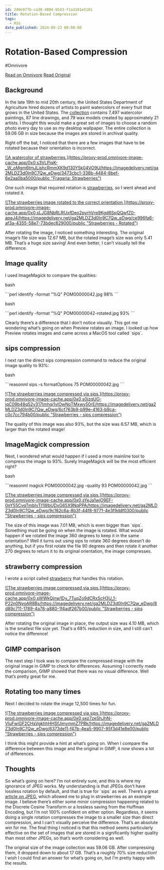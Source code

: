 ```yaml
---
id: 240e977b-ca38-4804-b543-f1a3181e5101
title: Rotation-Based Compression
tags:
  - RSS
date_published: 2024-09-23 00:00:00
---
```


# Rotation-Based Compression
#Omnivore

[Read on Omnivore](https://omnivore.app/me/rotation-based-compression-192200ecc18)
[Read Original](https://www.winstoncooke.com/blog/rotation-based-compression)



## Background

In the late 19th to mid 20th century, the United States Department of Agriculture hired dozens of artists to paint watercolors of every fruit that grows in the United States. The [collection](https:&#x2F;&#x2F;search.nal.usda.gov&#x2F;discovery&#x2F;collectionDiscovery?vid&#x3D;01NAL%5FINST:MAIN&amp;collectionId&#x3D;81279629860007426) contains 7,497 watercolor paintings, 87 line drawings, and 79 wax models created by approximately 21 artists. I thought this would make a great set of images to choose a random photo every day to use as my desktop wallpaper. The entire collection is 59.06 GB in size because the images are stored in archival quality.

Right off the bat, I noticed that there are a few images that have to be rotated because their orientation is incorrect.

[![A watercolor of strawberries.](https:&#x2F;&#x2F;proxy-prod.omnivore-image-cache.app&#x2F;0x0,s3VLPiqK-_W_oMgm6tmJLishcRmmXK9d130Y5k04VO9U&#x2F;https:&#x2F;&#x2F;imagedelivery.net&#x2F;ga2MLDZ3d0ln9C7Qw_eDwg&#x2F;3473cbc1-338b-4484-8bef-6e2aa0ba5000&#x2F;public &quot;Fragaria: Strawberries&quot;)](https:&#x2F;&#x2F;imagedelivery.net&#x2F;ga2MLDZ3d0ln9C7Qw%5FeDwg&#x2F;3473cbc1-338b-4484-8bef-6e2aa0ba5000&#x2F;gallery)

One such image that required rotation is [strawberries](https:&#x2F;&#x2F;search.nal.usda.gov&#x2F;permalink&#x2F;01NAL%5FINST&#x2F;178fopj&#x2F;alma9916344285407426), so I went ahead and rotated it.

[![The strawberries image rotated to the correct orientation.](https:&#x2F;&#x2F;proxy-prod.omnivore-image-cache.app&#x2F;0x0,sLJG8NbRLRfJxfDeo2pyrhVrp9Kgd6SpQQwfZ0-apeJ4&#x2F;https:&#x2F;&#x2F;imagedelivery.net&#x2F;ga2MLDZ3d0ln9C7Qw_eDwg&#x2F;ce996fa6-af3a-4355-58e7-73bdec629000&#x2F;public &quot;Strawberries - Rotated&quot;)](https:&#x2F;&#x2F;imagedelivery.net&#x2F;ga2MLDZ3d0ln9C7Qw%5FeDwg&#x2F;ce996fa6-af3a-4355-58e7-73bdec629000&#x2F;gallery)

After rotating the image, I noticed something interesting. The original image’s file size was 12.67 MB, but the rotated image’s size was only 5.41 MB. That’s a huge size saving! And even better, I can’t visually tell the difference.

## Image quality

I used ImageMagick to compare the qualities:

bash

&#x60;&#x60;&#x60;perl
identify -format &quot;%Q&quot; POM00000042.jpg
98%
&#x60;&#x60;&#x60;

bash

&#x60;&#x60;&#x60;perl
identify -format &quot;%Q&quot; POM00000042-rotated.jpg
93%
&#x60;&#x60;&#x60;

Clearly there’s a difference that I don’t notice visually. This got me wondering what’s going on when Preview rotates an image. I looked up how Preview rotates images and came across a MacOS tool called &#x60;sips&#x60;.

## sips compression

I next ran the direct sips compression command to reduce the original image quality to 93%:

bash

&#x60;&#x60;&#x60;reasonml
sips -s formatOptions 75 POM00000042.jpg
&#x60;&#x60;&#x60;

[![The strawberries image compressed via sips.](https:&#x2F;&#x2F;proxy-prod.omnivore-image-cache.app&#x2F;0x0,s0jzqUO-jqC09b48q52v317Imhqi1vlOwNoTMxwy50rE&#x2F;https:&#x2F;&#x2F;imagedelivery.net&#x2F;ga2MLDZ3d0ln9C7Qw_eDwg&#x2F;6cf763b9-b99e-4163-b9ca-c0c7cc794b00&#x2F;public &quot;Strawberries - sips compression&quot;)](https:&#x2F;&#x2F;imagedelivery.net&#x2F;ga2MLDZ3d0ln9C7Qw%5FeDwg&#x2F;6cf763b9-b99e-4163-b9ca-c0c7cc794b00&#x2F;gallery)

The quality of this image was also 93%, but the size was 6.57 MB, which is larger than the rotated image!

## ImageMagick compression

Next, I wondered what would happen if I used a more mainline tool to compress the image to 93%. Surely ImageMagick will be the most efficient right?

bash

&#x60;&#x60;&#x60;reasonml
magick POM00000042.jpg -quality 93 POM00000042.jpg
&#x60;&#x60;&#x60;

[![The strawberries image compressed via sips.](https:&#x2F;&#x2F;proxy-prod.omnivore-image-cache.app&#x2F;0x0,sYeJa1wjO9EF-0nY55CvqTmbIvTI1WbUDxG65X9NqPPA&#x2F;https:&#x2F;&#x2F;imagedelivery.net&#x2F;ga2MLDZ3d0ln9C7Qw_eDwg&#x2F;9c162c6a-8b3f-44f8-9771-4e3f9ddf0300&#x2F;public &quot;Strawberries - sips compression&quot;)](https:&#x2F;&#x2F;imagedelivery.net&#x2F;ga2MLDZ3d0ln9C7Qw%5FeDwg&#x2F;9c162c6a-8b3f-44f8-9771-4e3f9ddf0300&#x2F;gallery)

The size of this image was 7.01 MB, which is even bigger than &#x60;sips&#x60;. Something must be going on when the image is rotated. What would happen if we rotated the image 360 degrees to keep it in the same orientation? Well it turns out using sips to rotate 360 degrees doesn’t do anything, but if you first rotate the file 90 degrees and then rotate it another 270 degrees to return it to its original orientation, the image compresses.

## strawberry compression

I wrote a script called [strawberry](https:&#x2F;&#x2F;github.com&#x2F;winstonrc&#x2F;strawberry) that handles this rotation.

[![The strawberries image compressed via sips.](https:&#x2F;&#x2F;proxy-prod.omnivore-image-cache.app&#x2F;0x0,sWWkQjnw1Dy_7TuqZo9dCRxScH3U_1-P22n0NyoAR8Bs&#x2F;https:&#x2F;&#x2F;imagedelivery.net&#x2F;ga2MLDZ3d0ln9C7Qw_eDwg&#x2F;8d89c711-1789-4a78-a880-1f4adf267b00&#x2F;public &quot;Strawberries - sips compression&quot;)](https:&#x2F;&#x2F;imagedelivery.net&#x2F;ga2MLDZ3d0ln9C7Qw%5FeDwg&#x2F;8d89c711-1789-4a78-a880-1f4adf267b00&#x2F;gallery)

After rotating the original image in place, the output size was 4.10 MB, which is the smallest file size yet. That’s a 68% reduction in size, and I still can’t notice the difference!

## GIMP comparison

The next step I took was to compare the compressed image with the original image in GIMP to check for differences. Assuming I correctly made the comparison, GIMP showed that there was no visual difference. Well that’s pretty great for me.

## Rotating too many times

Next I decided to rotate the image 12,500 times for fun.

[![The strawberries image compressed via sips.](https:&#x2F;&#x2F;proxy-prod.omnivore-image-cache.app&#x2F;0x0,sez7zeShJhN-VluFwiGF2CHsVgkhhHHSfJimymmZ7PBk&#x2F;https:&#x2F;&#x2F;imagedelivery.net&#x2F;ga2MLDZ3d0ln9C7Qw_eDwg&#x2F;6373de11-f47b-4ea5-9907-95f3d41e8e00&#x2F;public &quot;Strawberries - sips compression&quot;)](https:&#x2F;&#x2F;imagedelivery.net&#x2F;ga2MLDZ3d0ln9C7Qw%5FeDwg&#x2F;6373de11-f47b-4ea5-9907-95f3d41e8e00&#x2F;gallery)

I think this might provide a hint at what’s going on. When I compare the difference between this image and the original in GIMP, it now shows a lot of differences.

## Thoughts

So what’s going on here? I’m not entirely sure, and this is where my ignorance of JPEG works. My understanding is that JPEGs don’t have lossless rotation by default, and that is true for &#x60;sips&#x60; as well. There’s a great [article on JPEG](https:&#x2F;&#x2F;parametric.press&#x2F;issue-01&#x2F;unraveling-the-jpeg&#x2F;?imageSrc&#x3D;https:&#x2F;&#x2F;na-st01.ext.exlibrisgroup.com&#x2F;01NAL%5FINST&#x2F;storage&#x2F;alma&#x2F;EF&#x2F;36&#x2F;0D&#x2F;3F&#x2F;A1&#x2F;B5&#x2F;08&#x2F;B1&#x2F;08&#x2F;07&#x2F;9C&#x2F;02&#x2F;F0&#x2F;BD&#x2F;BC&#x2F;68&#x2F;OBJ.jpeg?Expires&#x3D;1727103492&amp;Signature&#x3D;CJc9HNhbRZ7dRGZKlF9rbxUaeR4YGgofkeU4sWLqD8OSDkTAbhH0wJPOsWYB-NyeOvabkGwxT89o6mnYUiLX-du1Gq7AHBS-90ebH9X7fwoFIHvUT522oS5fP5xLerD0xQ5Wu~7K5NEXV5Nvji8niCbAzA8QMAuSzYA-m-UO4Jxr9bwd8h3lQsepUBscvS6Vmk-9rTZmguW9IvCTi5n7hq8ex4i6sOgQV7iU704U1a6PTJU3zJIasxpTJjBeEihbD6zfxKUDksiK3Al9QbQZB53ngq0SytB6eq0addSamhjDuv4Kq7u5Ur1w8B1Q52oGQjbDz-7yuYCVy7v0S622Yg%5F%5F&amp;Key-Pair-Id&#x3D;APKAJ72OZCZ36VGVASIA), which allowed me to plug in strawberries as an example image. I believe there’s either some minor compression happening related to the Discrete Cosine Transform or a lossless saving from the Huffman Encoding, but I’m not 100% confident on either option. Regardless, it seems doing a single rotation compresses the image to a smaller size than direct compression, and I can’t visually perceive the difference. That’s an absolute win for me. The final thing I noticed is that this method seems particularly effective on the set of images that are stored in a significantly higher quality than most other JPEGs, so that’s worth considering as well.

The original size of the image collection was 59.06 GB. After compressing them, it dropped down to about 17 GB. That’s a roughly 70% size reduction! I wish I could find an answer for what’s going on, but I’m pretty happy with the results.